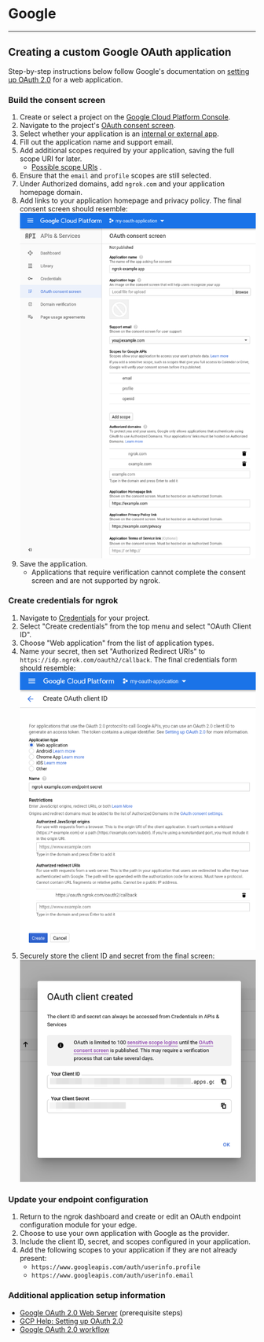 # Google
-------------

## Creating a custom Google OAuth application

Step-by-step instructions below follow Google's documentation on [setting up OAuth 2.0](https://support.google.com/cloud/answer/6158849?hl=en) for a web application.

### Build the consent screen

1.  Create or select a project on the [Google Cloud Platform Console](https://console.cloud.google.com).
2.  Navigate to the project's [OAuth consent screen](https://console.developers.google.com/apis/credentials/consent).
3.  Select whether your application is an [internal or external app](https://support.google.com/cloud/answer/6158849?hl=en#public-and-internal).
4.  Fill out the application name and support email.
5.  Add additional scopes required by your application, saving the full scope URI for later.
    *   [Possible scope URIs](https://developers.google.com/identity/protocols/oauth2/scopes)
    .
6.  Ensure that the `email` and `profile` scopes are still selected.
7.  Under Authorized domains, add `ngrok.com` and your application homepage domain.
8.  Add links to your application homepage and privacy policy. The final consent screen should resemble: [![](/img/howto/oauth/1-google-consent_screen_complete.png)](/img/howto/oauth/1-google-consent_screen_complete.png)
9.  Save the application.
    *   Applications that require verification cannot complete the consent screen and are not supported by ngrok.

### Create credentials for ngrok

1.  Navigate to [Credentials](https://console.cloud.google.com/apis/credentials) for your project.
2.  Select "Create credentials" from the top menu and select "OAuth Client ID".
3.  Choose "Web application" from the list of application types.
4.  Name your secret, then set "Authorized Redirect URIs" to `https://idp.ngrok.com/oauth2/callback`. The final credentials form should resemble: [![](/img/howto/oauth/2-google-create_client_id.png)](/img/howto/oauth/2-google-create_client_id.png)
5.  Securely store the client ID and secret from the final screen: [![](/img/howto/oauth/3-google-client_id_and_secret.png)](/img/howto/oauth/3-google-client_id_and_secret.png)

### Update your endpoint configuration

1.  Return to the ngrok dashboard and create or edit an OAuth endpoint configuration module for your edge.
2.  Choose to use your own application with Google as the provider.
3.  Include the client ID, secret, and scopes configured in your application.
4.  Add the following scopes to your application if they are not already present:
    *   `https://www.googleapis.com/auth/userinfo.profile`
    *   `https://www.googleapis.com/auth/userinfo.email`

### Additional application setup information

*   [Google OAuth 2.0 Web Server](https://developers.google.com/identity/protocols/oauth2/web-server) (prerequisite steps)
*   [GCP Help: Setting up OAuth 2.0](https://support.google.com/cloud/answer/6158849?hl=en)
*   [Google OAuth 2.0 workflow](https://developers.google.com/identity/protocols/oauth2)
